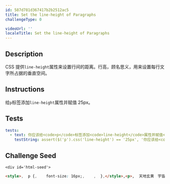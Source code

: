 ```yaml
---
id: 587d781d367417b2b2512ac5
title: Set the line-height of Paragraphs
challengeType: 0

videoUrl: ''
localeTitle: Set the line-height of Paragraphs
---
```


## Description
<section id='description'>
CSS 提供<code>line-height</code>属性来设置行间的距离。行高，顾名思义，用来设置每行文字所占据的垂直空间。
</section>

## Instructions
<section id='instructions'>
给<code>p</code>标签添加<code>line-height</code>属性并赋值 25px。
</section>

## Tests
<section id='tests'>

```yml
tests:
  - text: 你应该给<code>p</code>标签添加<code>line-height</code>属性并赋值<code>25px</code>。
    testString: assert($('p').css('line-height') == '25px', '你应该给<code>p</code>标签添加<code>line-height</code>属性并赋值<code>25px</code>。');

```

</section>

## Challenge Seed
<section id='challengeSeed'>

    <div id='html-seed'>
```html
<style>,  p {,    font-size: 16px;,    ,  },</style>,<p>,  天地玄黄　宇宙洪荒　日月盈昃　辰宿列张　寒来暑往　秋收冬藏　闰余成岁　律召调阳　云腾致雨　露结为霜　金生丽水　玉出昆冈　剑号巨阙　珠称夜光　果珍李柰　菜重芥姜　海咸河淡　鳞潜羽翔　龙师火帝　鸟官人皇　始制文字　乃服衣裳　推位让国　有虞陶唐　吊民伐罪　周发殷汤　坐朝问道　垂拱平章　爱育黎首　臣伏戎羌　遐迩壹体　率宾归王　鸣凤在树　白驹食场　化被草木　赖及万方　盖此身发　四大五常　恭惟鞠养　岂敢毁伤　女慕贞絜　男效才良　知过必改　得能莫忘　罔谈彼短　靡恃己长　信使可覆　器欲难量　墨悲丝染　诗讃羔羊,</p>
```





</div>





</section>

              